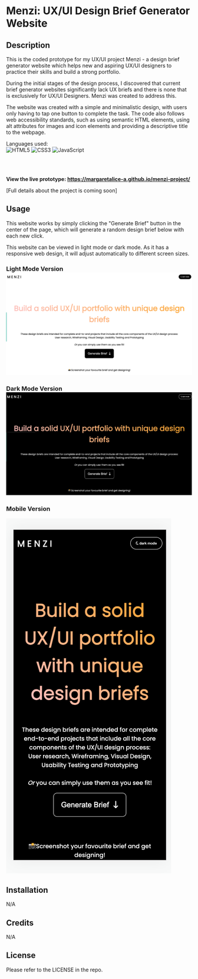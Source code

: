 # Menzi: UX/UI Design Brief Generator Website



## Description



This is the coded prototype for my UX/UI project Menzi - a design brief generator website which helps new and aspiring UX/UI designers to practice their skills and build a strong portfolio. 



During the initial stages of the design process, I discovered that current brief generator websites significantly lack UX briefs and there is none that is exclusively for UX/UI Designers. Menzi was created to address this.



The website was created with a simple and minimalistic design, with users only having to tap one button to complete the task. The code also follows web accessibility standards, such as using semantic HTML elements, using alt attributes for images and icon elements and providing a descriptive title to the webpage. 



Languages used: <br>
![HTML5](https://img.shields.io/badge/html5-%23E34F26.svg?style=for-the-badge&logo=html5&logoColor=white) ![CSS3](https://img.shields.io/badge/css3-%231572B6.svg?style=for-the-badge&logo=css3&logoColor=white) ![JavaScript](https://img.shields.io/badge/javascript-%23323330.svg?style=for-the-badge&logo=javascript&logoColor=%23F7DF1E)

<br>
<br>

<b>View the live prototype: https://margaretalice-a.github.io/menzi-project/</b>


[Full details about the project is coming soon]





## Usage



This website works by simply clicking the "Generate Brief" button in the center of the page, which will generate a random design brief below with each new click. 



This website can be viewed in light mode or dark mode. As it has a responsive web design, it will adjust automatically to different screen sizes. 



### Light Mode Version ![Light Mode Version](websitelight.png)



### Dark Mode Version ![Dark Mode Version](websitedark.png)



### Mobile Version
![Mobile Version](mobile-version.png)





## Installation



N/A



## Credits



N/A



## License



Please refer to the LICENSE in the repo.
